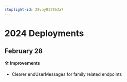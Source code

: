 ```yaml
---
stoplight-id: 28voy8329b3a7
---
```


# 2024 Deployments

## February 28

🛠 **Improvements**

* Clearer endUserMessages for family related endpoints
